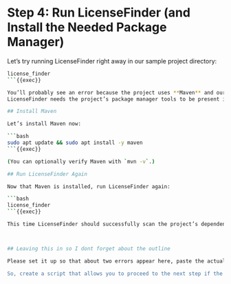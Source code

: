 # Step 4: Run LicenseFinder (and Install the Needed Package Manager)

Let’s try running LicenseFinder right away in our sample project directory:

```bash
license_finder
```{{exec}}

You’ll probably see an error because the project uses **Maven** and our environment doesn’t have Maven installed yet.  
LicenseFinder needs the project’s package manager tools to be present in order to detect and scan dependencies.

## Install Maven

Let’s install Maven now:

```bash
sudo apt update && sudo apt install -y maven
```{{exec}}

(You can optionally verify Maven with `mvn -v`.)

## Run LicenseFinder Again

Now that Maven is installed, run LicenseFinder again:

```bash
license_finder
```{{exec}}

This time LicenseFinder should successfully scan the project’s dependencies and print a license report.



## Leaving this in so I dont forget about the outline

Please set it up so that about two errors appear here, paste the actual software license URL, and let us fix it to ensure it's okay.

So, create a script that allows you to proceed to the next step if the answer is correct.